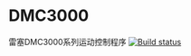 # DMC3000
雷塞DMC3000系列运动控制程序
[![Build status](https://ci.appveyor.com/api/projects/status/pc7e3400dyxgk2ih?svg=true)](https://ci.appveyor.com/project/Wingsgo/dmc3000)
